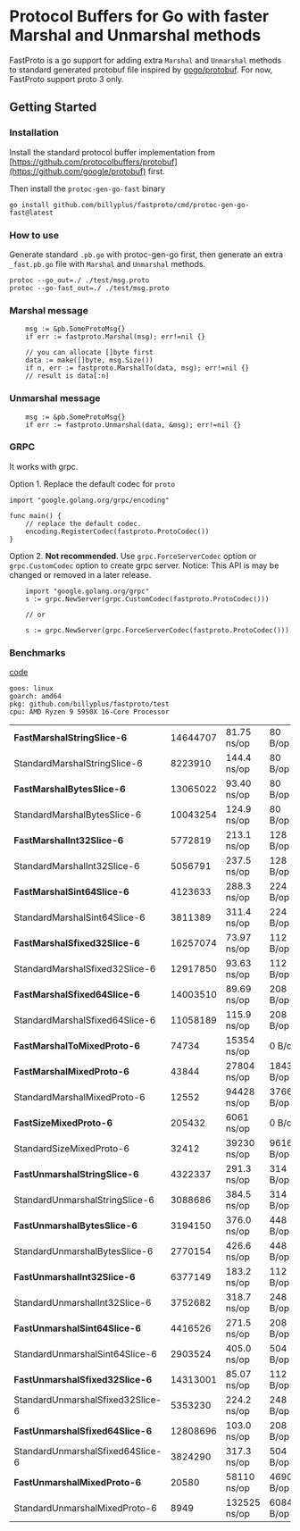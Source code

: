 # Protocol Buffers for Go with faster Marshal and Unmarshal methods

FastProto is a go support for adding extra `Marshal` and `Unmarshal` methods to standard generated protobuf file inspired by <a href="https://github.com/gogo/protobuf">gogo/protobuf</a>. For now, FastProto support proto 3 only.

## Getting Started

### Installation

Install the standard protocol buffer implementation from [https://github.com/protocolbuffers/protobuf](https://github.com/google/protobuf) first.

Then install the `protoc-gen-go-fast` binary

    go install github.com/billyplus/fastproto/cmd/protoc-gen-go-fast@latest

### How to use

Generate standard `.pb.go` with protoc-gen-go first, then generate an extra `_fast.pb.go` file with `Marshal` and `Unmarshal` methods.

    protoc --go_out=./ ./test/msg.proto
    protoc --go-fast_out=./ ./test/msg.proto

### Marshal message

``` golang
    msg := &pb.SomeProtoMsg{}
    if err := fastproto.Marshal(msg); err!=nil {}

    // you can allocate []byte first
    data := make([]byte, msg.Size())
    if n, err := fastproto.MarshalTo(data, msg); err!=nil {}
    // result is data[:n]
```

### Unmarshal message

``` golang
    msg := &pb.SomeProtoMsg{}
    if err := fastproto.Unmarshal(data, &msg); err!=nil {}
```

### GRPC

It works with grpc.

Option 1. Replace the default codec for `proto`

``` golang
import "google.golang.org/grpc/encoding"

func main() {
    // replace the default codec.
	encoding.RegisterCodec(fastproto.ProtoCodec())
}
```

Option 2. **Not recommended**. Use `grpc.ForceServerCodec` option or `grpc.CustomCodec` option to create grpc server. Notice: This API is may be changed or removed in a later release.

``` golang
    import "google.golang.org/grpc"
    s := grpc.NewServer(grpc.CustomCodec(fastproto.ProtoCodec()))

    // or

    s := grpc.NewServer(grpc.ForceServerCodec(fastproto.ProtoCodec()))

```

### Benchmarks

[code](https://github.com/billyplus/fastproto/tree/main/test)

```
goos: linux
goarch: amd64
pkg: github.com/billyplus/fastproto/test
cpu: AMD Ryzen 9 5950X 16-Core Processor
```
  |                                  |          |              |            |                |
  | -------------------------------- | -------- | ------------ | ---------- | -------------- |
  | **FastMarshalStringSlice-6**     | 14644707 | 81.75 ns/op  | 80 B/op    | 1 allocs/op    |
  | StandardMarshalStringSlice-6     | 8223910  | 144.4 ns/op  | 80 B/op    | 1 allocs/op    |
  | **FastMarshalBytesSlice-6**      | 13065022 | 93.40 ns/op  | 80 B/op    | 1 allocs/op    |
  | StandardMarshalBytesSlice-6      | 10043254 | 124.9 ns/op  | 80 B/op    | 1 allocs/op    |
  | **FastMarshalInt32Slice-6**      | 5772819  | 213.1 ns/op  | 128 B/op   | 1 allocs/op    |
  | StandardMarshalInt32Slice-6      | 5056791  | 237.5 ns/op  | 128 B/op   | 1 allocs/op    |
  | **FastMarshalSint64Slice-6**     | 4123633  | 288.3 ns/op  | 224 B/op   | 1 allocs/op    |
  | StandardMarshalSint64Slice-6     | 3811389  | 311.4 ns/op  | 224 B/op   | 1 allocs/op    |
  | **FastMarshalSfixed32Slice-6**   | 16257074 | 73.97 ns/op  | 112 B/op   | 1 allocs/op    |
  | StandardMarshalSfixed32Slice-6   | 12917850 | 93.63 ns/op  | 112 B/op   | 1 allocs/op    |
  | **FastMarshalSfixed64Slice-6**   | 14003510 | 89.69 ns/op  | 208 B/op   | 1 allocs/op    |
  | StandardMarshalSfixed64Slice-6   | 11058189 | 115.9 ns/op  | 208 B/op   | 1 allocs/op    |
  | **FastMarshalToMixedProto-6**    | 74734    | 15354 ns/op  | 0 B/op     | 0 allocs/op    |
  | **FastMarshalMixedProto-6**      | 43844    | 27804 ns/op  | 18432 B/op | 1 allocs/op    |
  | StandardMarshalMixedProto-6      | 12552    | 94428 ns/op  | 37664 B/op | 1521 allocs/op |
  | **FastSizeMixedProto-6**         | 205432   | 6061 ns/op   | 0 B/op     | 0 allocs/op    |
  | StandardSizeMixedProto-6         | 32412    | 39230 ns/op  | 9616 B/op  | 760 allocs/op  |
  | **FastUnmarshalStringSlice-6**   | 4322337  | 291.3 ns/op  | 314 B/op   | 7 allocs/op    |
  | StandardUnmarshalStringSlice-6   | 3088686  | 384.5 ns/op  | 314 B/op   | 7 allocs/op    |
  | **FastUnmarshalBytesSlice-6**    | 3194150  | 376.0 ns/op  | 448 B/op   | 8 allocs/op    |
  | StandardUnmarshalBytesSlice-6    | 2770154  | 426.6 ns/op  | 448 B/op   | 8 allocs/op    |
  | **FastUnmarshalInt32Slice-6**    | 6377149  | 183.2 ns/op  | 112 B/op   | 1 allocs/op    |
  | StandardUnmarshalInt32Slice-6    | 3752682  | 318.7 ns/op  | 248 B/op   | 5 allocs/op    |
  | **FastUnmarshalSint64Slice-6**   | 4416526  | 271.5 ns/op  | 208 B/op   | 1 allocs/op    |
  | StandardUnmarshalSint64Slice-6   | 2903524  | 405.0 ns/op  | 504 B/op   | 6 allocs/op    |
  | **FastUnmarshalSfixed32Slice-6** | 14313001 | 85.07 ns/op  | 112 B/op   | 1 allocs/op    |
  | StandardUnmarshalSfixed32Slice-6 | 5353230  | 224.2 ns/op  | 248 B/op   | 5 allocs/op    |
  | **FastUnmarshalSfixed64Slice-6** | 12808696 | 103.0 ns/op  | 208 B/op   | 1 allocs/op    |
  | StandardUnmarshalSfixed64Slice-6 | 3824290  | 317.3 ns/op  | 504 B/op   | 6 allocs/op    |
  | **FastUnmarshalMixedProto-6**    | 20580    | 58110 ns/op  | 46909 B/op | 606 allocs/op  |
  | StandardUnmarshalMixedProto-6    | 8949     | 132525 ns/op | 60842 B/op | 1966 allocs/op |



